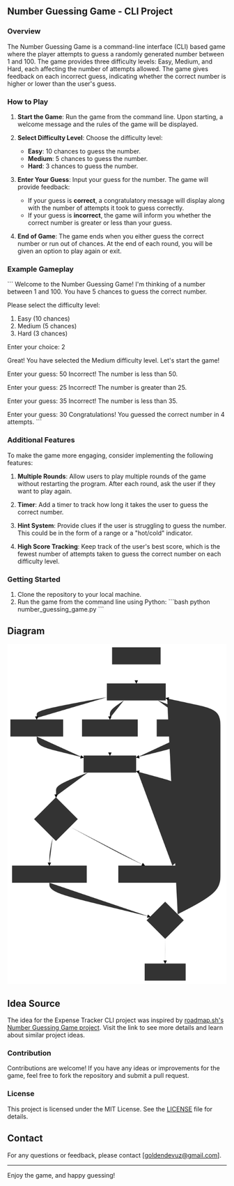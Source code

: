 ## Number Guessing Game - CLI Project

### Overview

The Number Guessing Game is a command-line interface (CLI) based game where the player attempts to guess a randomly
generated number between 1 and 100. The game provides three difficulty levels: Easy, Medium, and Hard, each affecting
the number of attempts allowed. The game gives feedback on each incorrect guess, indicating whether the correct number
is higher or lower than the user's guess.

### How to Play

1. **Start the Game**: Run the game from the command line. Upon starting, a welcome message and the rules of the game
   will be displayed.

2. **Select Difficulty Level**: Choose the difficulty level:
    - **Easy**: 10 chances to guess the number.
    - **Medium**: 5 chances to guess the number.
    - **Hard**: 3 chances to guess the number.

3. **Enter Your Guess**: Input your guess for the number. The game will provide feedback:
    - If your guess is **correct**, a congratulatory message will display along with the number of attempts it took to
      guess correctly.
    - If your guess is **incorrect**, the game will inform you whether the correct number is greater or less than your
      guess.

4. **End of Game**: The game ends when you either guess the correct number or run out of chances. At the end of each
   round, you will be given an option to play again or exit.

### Example Gameplay

\`\`\`
Welcome to the Number Guessing Game!
I'm thinking of a number between 1 and 100.
You have 5 chances to guess the correct number.

Please select the difficulty level:

1. Easy (10 chances)
2. Medium (5 chances)
3. Hard (3 chances)

Enter your choice: 2

Great! You have selected the Medium difficulty level.
Let's start the game!

Enter your guess: 50
Incorrect! The number is less than 50.

Enter your guess: 25
Incorrect! The number is greater than 25.

Enter your guess: 35
Incorrect! The number is less than 35.

Enter your guess: 30
Congratulations! You guessed the correct number in 4 attempts.
\`\`\`

### Additional Features

To make the game more engaging, consider implementing the following features:

1. **Multiple Rounds**: Allow users to play multiple rounds of the game without restarting the program. After each
   round, ask the user if they want to play again.

2. **Timer**: Add a timer to track how long it takes the user to guess the correct number.

3. **Hint System**: Provide clues if the user is struggling to guess the number. This could be in the form of a range or
   a "hot/cold" indicator.

4. **High Score Tracking**: Keep track of the user's best score, which is the fewest number of attempts taken to guess
   the correct number on each difficulty level.

### Getting Started

1. Clone the repository to your local machine.
2. Run the game from the command line using Python:
   \`\`\`bash
   python number_guessing_game.py
   \`\`\`

## Diagram

![Number Guessing Game Diagram](./NumberGuessingGame.svg)

## Idea Source

The idea for the Expense Tracker CLI project was inspired
by [roadmap.sh's Number Guessing Game project](https://roadmap.sh/projects/number-guessing-game). Visit the link to see
more details and learn about similar project ideas.

### Contribution

Contributions are welcome! If you have any ideas or improvements for the game, feel free to fork the repository and
submit a pull request.

### License

This project is licensed under the MIT License. See the [LICENSE](LICENSE) file for details.

## Contact

For any questions or feedback, please contact [goldendevuz@gmail.com].

---

Enjoy the game, and happy guessing!
